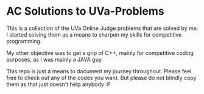 # AC Solutions to UVa-Problems
This is a collection of the UVa Online Judge problems that are solved by me. I started solving them as a means to sharpen my skills for competitive programming.

My other objective was to get a grip of C++, mainly for competitive coding purposes, as I was mainly a JAVA guy.

This repo is just a means to document my journey throughout. Please feel free to check out any of the codes you want. But please do not blindly copy them as that just doesn't help anybody :P
